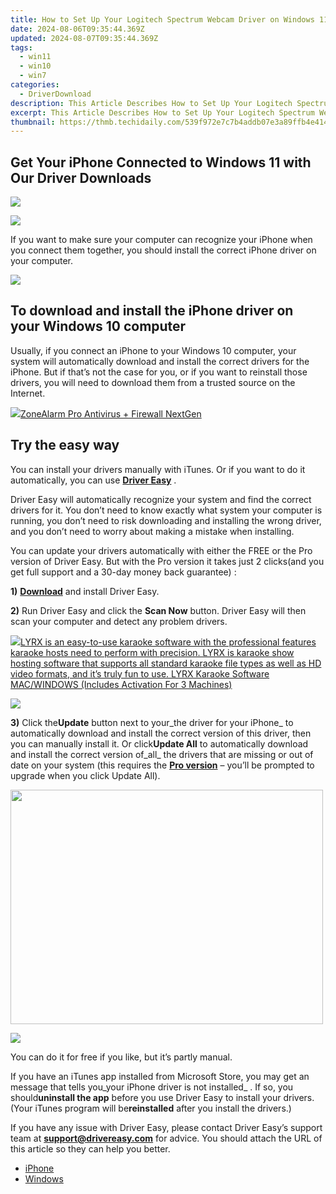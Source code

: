 ```yaml
---
title: How to Set Up Your Logitech Spectrum Webcam Driver on Windows 11 - Step-by-Step Tutorial
date: 2024-08-06T09:35:44.369Z
updated: 2024-08-07T09:35:44.369Z
tags:
  - win11
  - win10
  - win7
categories:
  - DriverDownload
description: This Article Describes How to Set Up Your Logitech Spectrum Webcam Driver on Windows 11 - Step-by-Step Tutorial
excerpt: This Article Describes How to Set Up Your Logitech Spectrum Webcam Driver on Windows 11 - Step-by-Step Tutorial
thumbnail: https://thmb.techidaily.com/539f972e7c7b4addb07e3a89ffb4e4144a7b4457b986101fff5666cceaefdc5c.jpg
---
```


## Get Your iPhone Connected to Windows 11 with Our Driver Downloads

<!-- affiliate ads begin -->
<a href="https://store.revouninstaller.com/order/checkout.php?PRODS=28010250&QTY=1&AFFILIATE=108875&CART=1"><img src="https://secure.avangate.com/images/merchant/4282ec8de8c9be897e7aff4aa231b1a4/336__280a.jpg" border="0"></a>
<!-- affiliate ads end -->
![](https://images.drivereasy.com/wp-content/uploads/2018/07/img_5b584bdad29dc.jpg)

 If you want to make sure your computer can recognize your iPhone when you connect them together, you should install the correct iPhone driver on your computer.

<!-- affiliate ads begin -->
<a href="https://secure.2checkout.com/order/checkout.php?PRODS=3851691&QTY=1&AFFILIATE=108875&CART=1"><img src="http://www.aiseesoft.com/avangate/30p/banner.jpg" border="0"></a>
<!-- affiliate ads end -->
## To download and install the iPhone driver on your Windows 10 computer

 Usually, if you connect an iPhone to your Windows 10 computer, your system will automatically download and install the correct drivers for the iPhone. But if that’s not the case for you, or if you want to reinstall those drivers, you will need to download them from a trusted source on the Internet.

<!-- affiliate ads begin -->
<a href="https://estore.zonealarm.com/order/checkout.php?PRODS=38658749&QTY=1&AFFILIATE=108875&CART=1"><img src="https://sc1.checkpoint.com/sc1/za/images/boxes/pa_500.png" border="0">ZoneAlarm Pro Antivirus + Firewall NextGen</a>
<!-- affiliate ads end -->
## Try the easy way

 You can install your drivers manually with iTunes. Or if you want to do it automatically, you can use **[Driver Easy](https://tools.techidaily.com/drivereasy/download/)**  .

 Driver Easy will automatically recognize your system and find the correct drivers for it. You don’t need to know exactly what system your computer is running, you don’t need to risk downloading and installing the wrong driver, and you don’t need to worry about making a mistake when installing.

 You can update your drivers automatically with either the FREE or the Pro version of Driver Easy. But with the Pro version it takes just 2 clicks(and you get full support and a 30-day money back guarantee) :

**1)** [**Download**](https://tools.techidaily.com/drivereasy/download/) and install Driver Easy.

**2)** Run Driver Easy and click the **Scan Now** button. Driver Easy will then scan your computer and detect any problem drivers.

<!-- affiliate ads begin -->
<a href="https://shop.pcdj.com/order/checkout.php?PRODS=4698998&QTY=1&AFFILIATE=108875&CART=1"> <img src="https://secure.avangate.com/images/merchant/47f4b6321e9fd8e8f7326a6adc1a7c1e/products/MacBook_Pro_lyrx-withsinger-tv.png" border="0">LYRX is an easy-to-use karaoke software with the professional features karaoke hosts need to perform with precision. LYRX is karaoke show hosting software that supports all standard karaoke file types as well as HD video formats, and it’s truly fun to use. 
LYRX Karaoke Software MAC/WINDOWS (Includes Activation For 3 Machines)</a>
<!-- affiliate ads end -->
![](https://images.drivereasy.com/wp-content/uploads/2018/07/img_5b3dc1c9de503.jpg)

**3)** Click the**Update** button next to your_the driver for your iPhone_ to automatically download and install the correct version of this driver, then you can manually install it. Or click**Update All**  to automatically download and install the correct version of_all_ the drivers that are missing or out of date on your system (this requires the **[Pro version](https://tools.techidaily.com/drivereasy/download/)**  – you’ll be prompted to upgrade when you click Update All).

<!-- affiliate ads begin -->
<a href="https://electronicx.pxf.io/c/5597632/1872456/14483" target="_top" id="1872456"><img src="//a.impactradius-go.com/display-ad/14483-1872456" border="0" alt="" width="500" height="375"/></a><img height="0" width="0" src="https://imp.pxf.io/i/5597632/1872456/14483" style="position:absolute;visibility:hidden;" border="0" />
<!-- affiliate ads end -->
![](https://images.drivereasy.com/wp-content/uploads/2018/07/img_5b51bf3e4a8d6.jpg)

 You can do it for free if you like, but it’s partly manual.

 If you have an iTunes app installed from Microsoft Store, you may get an message that tells you_your iPhone driver is not installed_ . If so, you should**uninstall the app** before you use Driver Easy to install your drivers. (Your iTunes program will be**reinstalled** after you install the drivers.)

 If you have any issue with Driver Easy, please contact Driver Easy’s support team at **[support@drivereasy.com](https://tools.techidaily.com/drivereasy/download/)**  for advice. You should attach the URL of this article so they can help you better.

* [iPhone](https://tools.techidaily.com/drivereasy/download/)
* [Windows](https://tools.techidaily.com/drivereasy/download/)

<ins class="adsbygoogle"
     style="display:block"
     data-ad-format="autorelaxed"
     data-ad-client="ca-pub-7571918770474297"
     data-ad-slot="1223367746"></ins>



<ins class="adsbygoogle"
     style="display:block"
     data-ad-client="ca-pub-7571918770474297"
     data-ad-slot="8358498916"
     data-ad-format="auto"
     data-full-width-responsive="true"></ins>
